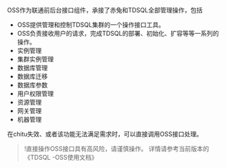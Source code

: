 OSS作为联通前后台接口组件，承接了赤兔和TDSQL全部管理操作，包括
- OSS提供管理和控制TDSQL集群的一个操作接口工具。
- OSS负责接收用户的请求，完成TDSQL的部署、初始化、扩容等等一系列的操作。
- 实例管理
- 集群实例管理
- 数据库管理
- 数据库迁移
- 数据库参数
- 用户权限管理
- 资源管理
- 网关管理
- 机器管理

在chitu失效、或者该功能无法满足需求时，可以直接调用OSS接口处理。
>!直接操作OSS接口具有高风险，请谨慎操作。
详情请参考当前版本的《TDSQL -OSS使用文档》
